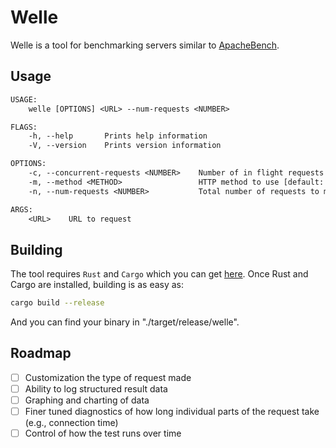 # Welle

Welle is a tool for benchmarking servers similar to [ApacheBench](https://httpd.apache.org/docs/2.4/programs/ab.html).

## Usage

```txt
USAGE:
    welle [OPTIONS] <URL> --num-requests <NUMBER>

FLAGS:
    -h, --help       Prints help information
    -V, --version    Prints version information

OPTIONS:
    -c, --concurrent-requests <NUMBER>    Number of in flight requests allowed at a time [default: 1]
    -m, --method <METHOD>                 HTTP method to use [default: GET]
    -n, --num-requests <NUMBER>           Total number of requests to make

ARGS:
    <URL>    URL to request
```

## Building

The tool requires `Rust` and `Cargo` which you can get [here](https://rustup.rs/). Once Rust and Cargo are installed, building is as easy as:

```bash
cargo build --release
```

And you can find your binary in "./target/release/welle".

## Roadmap

* [ ] Customization the type of request made
* [ ] Ability to log structured result data
* [ ] Graphing and charting of data
* [ ] Finer tuned diagnostics of how long individual parts of the request take (e.g., connection time)
* [ ] Control of how the test runs over time
